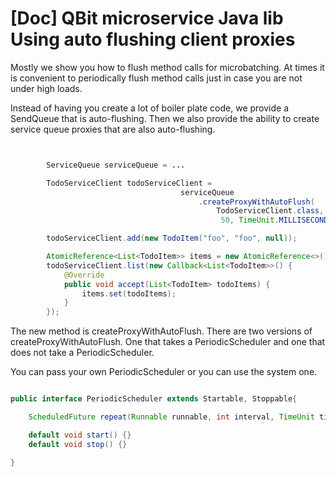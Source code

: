 # [Doc] QBit microservice Java lib Using auto flushing client proxies

Mostly we show you how to flush method calls for microbatching.
At times it is convenient to periodically flush method calls just in case you are not under high loads.

Instead of having you create a lot of boiler plate code, we provide a SendQueue that is auto-flushing.
Then we also provide the ability to create service queue proxies that are also auto-flushing.

```java


        ServiceQueue serviceQueue = ...

        TodoServiceClient todoServiceClient =
                                      serviceQueue
                                          .createProxyWithAutoFlush(
                                              TodoServiceClient.class,
                                               50, TimeUnit.MILLISECONDS);

        todoServiceClient.add(new TodoItem("foo", "foo", null));

        AtomicReference<List<TodoItem>> items = new AtomicReference<>();
        todoServiceClient.list(new Callback<List<TodoItem>>() {
            @Override
            public void accept(List<TodoItem> todoItems) {
                items.set(todoItems);
            }
        });
```

The new method is createProxyWithAutoFlush. There are two versions of createProxyWithAutoFlush.
One that takes a PeriodicScheduler and one that does not take a PeriodicScheduler.

You can pass your own PeriodicScheduler or you can use the system one.

```java

public interface PeriodicScheduler extends Startable, Stoppable{

    ScheduledFuture repeat(Runnable runnable, int interval, TimeUnit timeUnit);

    default void start() {}
    default void stop() {}

}
```


